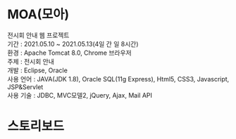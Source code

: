 # MOA(모아)
전시회 안내 웹 프로젝트 <br>
기간 : 2021.05.10 ~ 2021.05.13(4일 간 일 8시간) <br>
환경 : Apache Tomcat 8.0, Chrome 브라우저 <br>
주제 : 전시회 안내 <br>
개발 : Eclipse, Oracle <br>
사용 언어 : JAVA(JDK 1.8), Oracle SQL(11g Express), Html5, CSS3, Javascript, JSP&Servlet <br>
사용 기술 : JDBC, MVC모델2, jQuery, Ajax, Mail API <br>

# 스토리보드

# 
